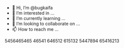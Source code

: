 - 👋 Hi, I’m @bugkaifa
- 👀 I’m interested in ...
- 🌱 I’m currently learning ...
- 💞️ I’m looking to collaborate on ...
- 📫 How to reach me ...

<!---
bugkaifa/bugkaifa is a ✨ special ✨ repository because its `README.md` (this file) appears on your GitHub profile.
You can click the Preview link to take a look at your changes.
--->
5456465465
46541
646512
615132
5447894
65416213
